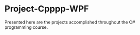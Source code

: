 # Project-Cpppp-WPF
Presented here are the projects accomplished throughout the C# programming course.

